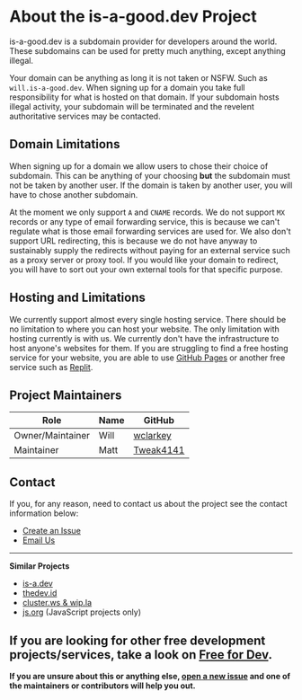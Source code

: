# About the is-a-good.dev Project
is-a-good.dev is a subdomain provider for developers around the world. These subdomains can be used for pretty much anything, except anything illegal.

Your domain can be anything as long it is not taken or NSFW. Such as `will.is-a-good.dev`.
When signing up for a domain you take full responsibility for what is hosted on that domain. If your subdomain hosts illegal activity, your subdomain will be terminated and the revelent authoritative services may be contacted.

## Domain Limitations
When signing up for a domain we allow users to chose their choice of subdomain. This can be anything of your choosing **but** the subdomain must not be taken by another user.
If the domain is taken by another user, you will have to chose another subdomain.

At the moment we only support `A` and `CNAME` records. We do not support `MX` records or any type of email forwarding service, this is because we can't regulate what is those email forwarding services are used for. 
We also don't support URL redirecting, this is because we do not have anyway to sustainably supply the redirects without paying for an external service such as a proxy server or proxy tool.
If you would like your domain to redirect, you will have to sort out your own external tools for that specific purpose. 

## Hosting and Limitations
We currently support almost every single hosting service. There should be no limitation to where you can host your website. 
The only limitation with hosting currently is with us. We currently don't have the infrastructure to host anyone's websites for them. If you are struggling to find a free hosting service for your website, you are able to use [GitHub Pages](https://docs.github.com/en/pages/getting-started-with-github-pages/about-github-pages) or another free service such as [Replit](https://replit.com).

 ## Project Maintainers
| **Role**             | **Name** | **GitHub**                        |
|------------------|------|-------------------------------------------|
| Owner/Maintainer | Will | [wclarkey](https://github.com/wclarkey)   |
| Maintainer       | Matt | [Tweak4141](https://github.com/Tweak4141) |

## Contact
If you, for any reason, need to contact us about the project see the contact information below:
- [Create an Issue](https://github.com/is-a-good-dev/register/issues/new)
- [Email Us](mailto:will@is-a-good.dev)
---
**Similar Projects**
- [is-a.dev](https://github.com/is-a-dev/register)
- [thedev.id](https://github.com/fransallen/thedev.id)
- [cluster.ws & wip.la](https://github.com/Olivr/free-domain)
- [js.org](https://github.com/js-org/js.org) (JavaScript projects only)

If you are looking for other free development projects/services, take a look on [Free for Dev](https://free-for.dev).
---
**If you are unsure about this or anything else, [open a new issue](https://github.com/is-a-good-dev/register/issues/new) and one of the maintainers or contributors will help you out.**
